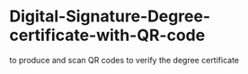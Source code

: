 # Digital-Signature-Degree-certificate-with-QR-code
 to produce and scan QR codes to verify the degree certificate
